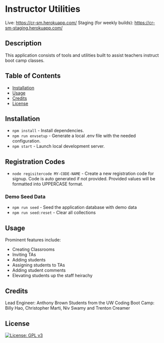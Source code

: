 # Instructor Utilities

Live: https://cr-sm.herokuapp.com/
Staging (for weekly builds): https://cr-sm-staging.herokuapp.com/

## Description

This application consists of tools and utilities built to assist teachers instruct boot camp classes.

## Table of Contents

* [Installation](#installation)
* [Usage](#usage)
* [Credits](#credits)
* [License](#license)

## Installation

* `npm install` - Install dependencies.
* `npm run envsetup` - Generate a local .env file with the needed configuration.
* `npm start` - Launch local development server.

## Registration Codes

* `node regisitercode MY-CODE-NAME` - Create a new registration code for signup. Code is auto generated if not provided. Provided values will be formatted into UPPERCASE format.

### Demo Seed Data

* `npm run seed` - Seed the application database with demo data
* `npm run seed:reset` - Clear all collections

## Usage

Prominent features include:

* Creating Classrooms
* Inviting TAs
* Adding students
* Assigning students to TAs
* Adding student comments
* Elevating students up the staff heirachy

## Credits

Lead Engineer: Anthony Brown
Students from the UW Coding Boot Camp: Billy Hao, Christopher Marti, Niv Swamy and Trenton Creamer

## License

[![License: GPL v3](https://img.shields.io/badge/License-GPLv3-blue.svg)](https://www.gnu.org/licenses/gpl-3.0)